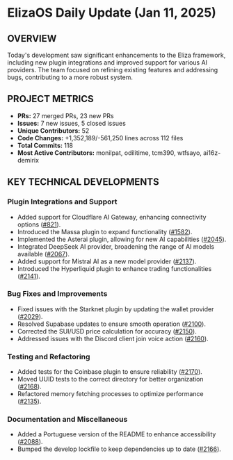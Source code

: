 # ElizaOS Daily Update (Jan 11, 2025)

## OVERVIEW 
Today's development saw significant enhancements to the Eliza framework, including new plugin integrations and improved support for various AI providers. The team focused on refining existing features and addressing bugs, contributing to a more robust system.

## PROJECT METRICS
- **PRs:** 27 merged PRs, 23 new PRs
- **Issues:** 7 new issues, 5 closed issues
- **Unique Contributors:** 52
- **Code Changes:** +1,352,189/-561,250 lines across 112 files
- **Total Commits:** 118
- **Most Active Contributors:** monilpat, odilitime, tcm390, wtfsayo, ai16z-demirix

## KEY TECHNICAL DEVELOPMENTS

### Plugin Integrations and Support
- Added support for Cloudflare AI Gateway, enhancing connectivity options ([#821](https://github.com/elizaos/eliza/pull/821)).
- Introduced the Massa plugin to expand functionality ([#1582](https://github.com/elizaos/eliza/pull/1582)).
- Implemented the Asterai plugin, allowing for new AI capabilities ([#2045](https://github.com/elizaos/eliza/pull/2045)).
- Integrated DeepSeek AI provider, broadening the range of AI models available ([#2067](https://github.com/elizaos/eliza/pull/2067)).
- Added support for Mistral AI as a new model provider ([#2137](https://github.com/elizaos/eliza/pull/2137)).
- Introduced the Hyperliquid plugin to enhance trading functionalities ([#2141](https://github.com/elizaos/eliza/pull/2141)).

### Bug Fixes and Improvements
- Fixed issues with the Starknet plugin by updating the wallet provider ([#2029](https://github.com/elizaos/eliza/pull/2029)).
- Resolved Supabase updates to ensure smooth operation ([#2100](https://github.com/elizaos/eliza/pull/2100)).
- Corrected the SUI/USD price calculation for accuracy ([#2150](https://github.com/elizaos/eliza/pull/2150)).
- Addressed issues with the Discord client join voice action ([#2160](https://github.com/elizaos/eliza/pull/2160)).

### Testing and Refactoring
- Added tests for the Coinbase plugin to ensure reliability ([#2170](https://github.com/elizaos/eliza/pull/2170)).
- Moved UUID tests to the correct directory for better organization ([#2168](https://github.com/elizaos/eliza/pull/2168)).
- Refactored memory fetching processes to optimize performance ([#2135](https://github.com/elizaos/eliza/pull/2135)).

### Documentation and Miscellaneous
- Added a Portuguese version of the README to enhance accessibility ([#2088](https://github.com/elizaos/eliza/pull/2088)).
- Bumped the develop lockfile to keep dependencies up to date ([#2166](https://github.com/elizaos/eliza/pull/2166)).